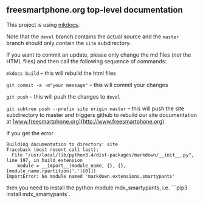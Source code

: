 ## freesmartphone.org top-level documentation

This project is using [mkdocs](http://www.mkdocs.org).

Note that the ```devel``` branch contains the actual source and the ```master``` branch should only contain the ```site``` subdirectory.

If you want to commit an update, please only change the md files (*not* the HTML files) and then call the following sequence of commands:

```mkdocs build``` – this will rebuild the html files

```git commit -a -m"your message"``` – this will commit your changes

```git push``` – this will push the changes to ```devel```

```git subtree push --prefix site origin master``` – this will push the site subdirectory to master and triggers github to rebuild our site documentation at [www.freesmartphone.org](http://www.freesmartphone.org)

If you get the error

```
Building documentation to directory: site
Traceback (most recent call last):
  File "/usr/local/lib/python3.4/dist-packages/markdown/__init__.py", line 197, in build_extension
    module = __import__(module_name, {}, {}, [module_name.rpartition('.')[0]])
ImportError: No module named 'markdown.extensions.smartypants'
```

then you need to install the python module mdx_smartypants, i.e. ```pip3 install mdx_smartypants`.
